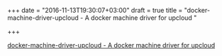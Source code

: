 +++
date = "2016-11-13T19:30:07+03:00"
draft = true
title = "docker-machine-driver-upcloud - A docker machine driver for upcloud "

+++

<p><a href="https://t.co/aXcs2I66em">docker-machine-driver-upcloud - A docker machine driver for upcloud </a></p>
